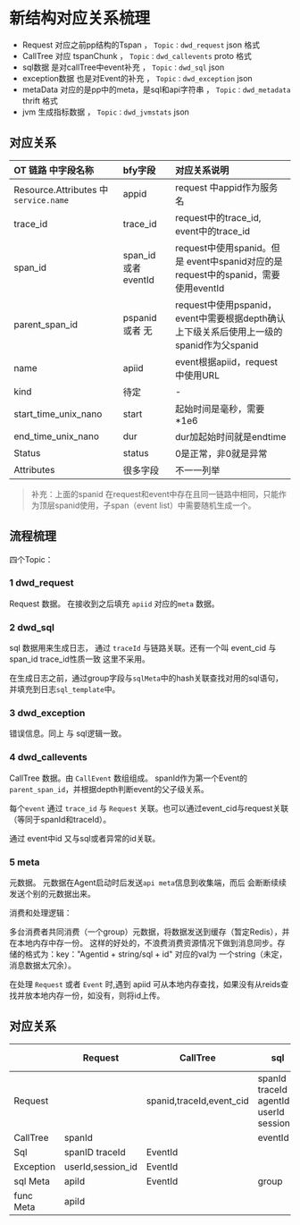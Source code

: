 # 新结构对应关系梳理

- Request 对应之前pp结构的Tspan ， `Topic：dwd_request` json 格式
- CallTree 对应 tspanChunk ， `Topic：dwd_callevents` proto 格式
- sql数据 是对callTree中event补充 ， `Topic：dwd_sql`  json
- exception数据 也是对Event的补充 ， `Topic：dwd_exception` json
- metaData 对应的是pp中的meta，是sql和api字符串 ， `Topic：dwd_metadata` thrift 格式
- jvm 生成指标数据 ， `Topic：dwd_jvmstats` json

## 对应关系

| OT 链路 中字段名称                                   | bfy字段             | 对应关系说明                                                          |
|:----------------------------------------------|:------------------|:----------------------------------------------------------------|
| Resource.Attributes 中 `service.name`          | appid             | request 中appid作为服务名                                             |
| trace_id                                      | trace_id          | request中的trace_id, event中的trace_id                              |
| span_id                                       | span_id 或者eventId | request中使用spanid。但是 event中spanid对应的是request中的spanid，需要使用eventId |
| parent_span_id                                | pspanid 或者 无      | request中使用pspanid，event中需要根据depth确认上下级关系后使用上一级的spanid作为父spanid  |
| name                                          | apiid             | event根据apiid，request中使用URL                                      |
| kind                                          | 待定                | -                                                               |
| start_time_unix_nano                          | start             | 起始时间是毫秒，需要 *1e6                                                 |
| end_time_unix_nano                            | dur               | dur加起始时间就是endtime                                               |
| Status                                        | status            | 0是正常，非0就是异常                                                     |
| Attributes                                    | 很多字段              | 不一一列举                                                           |


> 补充：上面的spanid 在request和event中存在且同一链路中相同，只能作为顶层spanid使用，子span（event list）中需要随机生成一个。

## 流程梳理

四个Topic：

### 1 dwd_request
Request 数据。 在接收到之后填充 `apiid` 对应的`meta` 数据。

### 2 dwd_sql
sql 数据用来生成日志， 通过 `traceId` 与链路关联。还有一个叫 event_cid 与span_id trace_id性质一致 这里不采用。

在生成日志之前，通过group字段与`sqlMeta`中的hash关联查找对用的sql语句，并填充到日志`sql_template`中。

### 3 dwd_exception

错误信息。同上 与 sql逻辑一致。

### 4 dwd_callevents 
CallTree 数据。由 `CallEvent` 数组组成。 spanId作为第一个Event的`parent_span_id`，并根据depth判断event的父子级关系。

每个`event` 通过 `trace_id` 与 `Request` 关联。也可以通过event_cid与request关联（等同于spanId和traceId）。

通过 event中id 又与sql或者异常的id关联。

### 5 meta
元数据。 元数据在Agent启动时后发送`api meta`信息到收集端，而后 会断断续续发送个别的元数据出来。

消费和处理逻辑：

多台消费者共同消费（一个group）元数据，将数据发送到缓存（暂定Redis），并在本地内存中存一份。
这样的好处的，不浪费消费资源情况下做到消息同步。存储的格式为：key："Agentid + string/sql + id" 对应的val为 一个string（未定，消息数据太冗余）。

在处理 `Request` 或者 `Event` 时,遇到 apiid 可从本地内存查找，如果没有从reids查找并放本地内存一份，如没有，则将id上传。

## 对应关系
|           | Request           | CallTree                 | sql                                     | Exception | sql Meta | func Meta |
|-----------|-------------------|--------------------------|-----------------------------------------|-----------|----------|-----------|
| Request   |                   | spanid,traceId,event_cid | spanId traceId agentId userId sessionId |           | apiID    | apiID     |
| CallTree  | spanId            |                          | eventId                                 |           | group    | group     |
| Sql       | spanID traceId    | EventId                  |                                         |           | group    | group     |
| Exception | userId,session_id | EventId                  |                                         |           |          |           |
| sql Meta  | apiId             | EventId                  | group                                   |           |          |           |
| func Meta | apiId             |                          |                                         |           |          |           |


